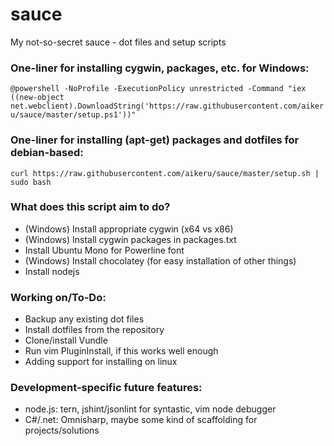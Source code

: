 sauce
=====

My not-so-secret sauce - dot files and setup scripts

### One-liner for installing cygwin, packages, etc. for Windows:

```@powershell -NoProfile -ExecutionPolicy unrestricted -Command "iex ((new-object net.webclient).DownloadString('https://raw.githubusercontent.com/aikeru/sauce/master/setup.ps1'))"```

### One-liner for installing (apt-get) packages and dotfiles for debian-based:

```curl https://raw.githubusercontent.com/aikeru/sauce/master/setup.sh | sudo bash```

### What does this script aim to do?

* (Windows) Install appropriate cygwin (x64 vs x86)
* (Windows) Install cygwin packages in packages.txt
* Install Ubuntu Mono for Powerline font
* (Windows) Install chocolatey (for easy installation of other things)
* Install nodejs
 
### Working on/To-Do:

* Backup any existing dot files
* Install dotfiles from the repository
* Clone/install Vundle
* Run vim PluginInstall, if this works well enough
* Adding support for installing on linux

### Development-specific future features:

* node.js: tern, jshint/jsonlint for syntastic, vim node debugger
* C#/.net: Omnisharp, maybe some kind of scaffolding for projects/solutions

